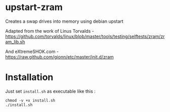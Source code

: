 # upstart-zram

Creates a swap drives into memory using debian upstart

Adapted from the work of Linus Torvalds - https://github.com/torvalds/linux/blob/master/tools/testing/selftests/zram/zram_lib.sh

And eXtremeSHOK.com - https://raw.github.com/gionn/etc/master/init.d/zram

# Installation

Just set `install.sh` as executable like this :

```shell
chmod -v +x install.sh
./install.sh
```
